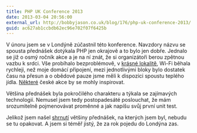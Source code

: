 ```yaml
---
title: PHP UK Conference 2013
date: 2013-03-04 20:56:00
external_url: http://bobbyjason.co.uk/blog/176/php-uk-conference-2013/
guid: ac627ab1ccbdb62ec96e702f07f6425b
---
```


V únoru jsem se v Londýně zúčastnil této konference. Navzdory názvu se spousta přednášek dotýkala PHP jen okrajově a to bylo jen dobře. Jednalo se již o osmý ročník akce a je na ní znát, že si organizátoři berou zpětnou vazbu k srdci. Vše probíhalo bezproblémově, v [krásné lokalitě](http://www.thebrewery.co.uk), Wi-Fi běhala rychleji, než moje domácí připojení, mezi jednotlivými bloky bylo dostatek času na přesun a o obědové pauze jsme měli k dispozici spoustu teplého jídla. [Některé](http://ondrej.mirtes.cz/webexpo-2012) české akce by se mohly inspirovat.

Většina přednášek byla pokročilého charakteru a týkala se zajímavých technologií. Nemusel jsem tedy postopadesáté poslouchat, že mám srozumitelně pojmenovávat proměnné a jak napíšu svůj první unit test.

Jelikož jsem našel [shrnutí](http://bobbyjason.co.uk/blog/176/php-uk-conference-2013/) většiny přednášek, na kterých jsem byl, nebudu se tu opakovat. A jsem si téměř jistý, že za rok pojedu do Londýna zas.
